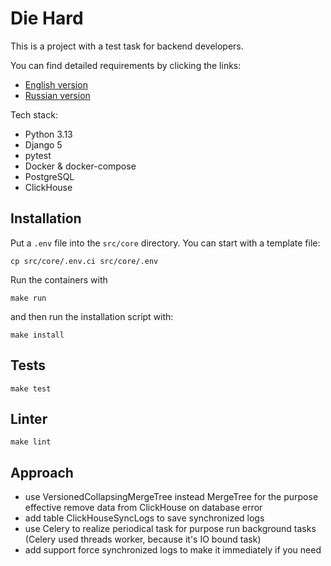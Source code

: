 # Die Hard

This is a project with a test task for backend developers.

You can find detailed requirements by clicking the links:
- [English version](docs/task_en.md)
- [Russian version](docs/task_ru.md)

Tech stack:
- Python 3.13
- Django 5
- pytest
- Docker & docker-compose
- PostgreSQL
- ClickHouse

## Installation

Put a `.env` file into the `src/core` directory. You can start with a template file:

```
cp src/core/.env.ci src/core/.env
```

Run the containers with
```
make run
```

and then run the installation script with:

```
make install
```

## Tests

`make test`

## Linter

`make lint`

## Approach

- use VersionedCollapsingMergeTree instead MergeTree for the purpose 
effective remove data from ClickHouse on database error
- add table ClickHouseSyncLogs to save synchronized logs
- use Celery to realize periodical task for purpose run background tasks 
(Celery used threads worker, because it's IO bound task)
- add support force synchronized logs to make it immediately if you need